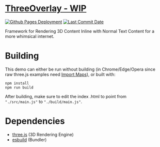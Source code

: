# [ThreeOverlay - WIP](https://zalo.github.io/ThreeOverlay/)

<p align="left">
  <a href="https://github.com/zalo/ThreeOverlay/deployments/activity_log?environment=github-pages">
      <img src="https://img.shields.io/github/deployments/zalo/ThreeOverlay/github-pages?label=Github%20Pages%20Deployment" title="Github Pages Deployment"></a>
  <a href="https://github.com/zalo/ThreeOverlay/commits/master">
      <img src="https://img.shields.io/github/last-commit/zalo/ThreeOverlay" title="Last Commit Date"></a>
  <!--<a href="https://github.com/zalo/ThreeOverlay/blob/master/LICENSE">
      <img src="https://img.shields.io/github/license/zalo/ThreeOverlay" title="License: Apache V2"></a>-->  <!-- No idea what license this should be! -->
</p>

Framework for Rendering 3D Content Inline with Normal Text Content for a more whimsical internet.

 # Building

This demo can either be run without building (in Chrome/Edge/Opera since raw three.js examples need [Import Maps](https://caniuse.com/import-maps)), or built with:
```
npm install
npm run build
```
After building, make sure to edit the index .html to point from `"./src/main.js"` to `"./build/main.js"`.

 # Dependencies
 - [three.js](https://github.com/mrdoob/three.js/) (3D Rendering Engine)
 - [esbuild](https://github.com/evanw/esbuild/) (Bundler)
